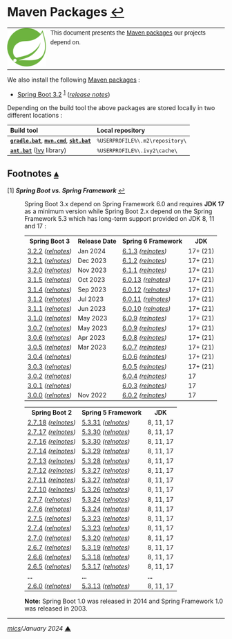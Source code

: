 # <span id="top">Maven Packages</span> <span style="size:25%;"><a href="README.md">↩</a></span>

<table style="font-family:Helvetica,Arial;line-height:1.6;">
  <tr>
  <td style="border:0;padding:0 10px 0 0;min-width:90px"><a href=https://spring.io/" rel="external"><img style="border:0;" src="./docs/images/spring-icon.svg" width="90" alt="Akka project"/></a></td>
  <td style="border:0;padding:0;vertical-align:text-top;">This document presents the <a href="https://mvnrepository.com/" rel="external">Maven packages</a> our projects depend on.
  </td>
  </tr>
</table>

We also install the following [Maven packages][maven_repository] : 

- [Spring Boot 3.2][spring_boot_downloads] <sup id="anchor_01">[1](#footnote_01)</sup> ([*release notes*][spring_boot_relnotes])

Depending on the build tool the above packages are stored locally in two different locations :

| Build&nbsp;tool   | Local&nbsp;repository           |
|:-----------------------|:--------------------------------|
| [**`gradle.bat`**][gradle_cli], [**`mvn.cmd`**][mvn_cli], [**`sbt.bat`**][sbt_cli] | `%USERPROFILE%\.m2\repository\` | 
| [**`ant.bat`**][ant_cli] ([Ivy][ivy_lib] library)    | `%USERPROFILE%\.ivy2\cache\`    |


## <span id="footnotes">Footnotes</span> [**&#x25B4;**](#top)

<span id="footnote_01">[1]</span> ***Spring Boot vs. Spring Framework*** [↩](#anchor_01)

<dl><dd>
Spring Boot 3.x depend on Spring Framework 6.0 and requires <b>JDK 17</b> as a minimum version while Spring Boot 2.x depend on the Spring Framework 5.3 which has long-term support provided on JDK 8, 11 and 17 :
</dd>
<dd>
<table>
<tr>
<th>Spring Boot 3</th>
<th>Release Date</th>
<th>Spring 6 Framework</th>
<th>JDK</th></tr>
<tr>
<td><a href="https://github.com/spring-projects/spring-boot/releases/tag/v3.2.2">3.2.2</a> <i>(<a href="https://github.com/spring-projects/spring-boot/releases/tag/v3.2.2">relnotes</a>)</i></td>
<td>Jan 2024</td>
<td><a href="https://mvnrepository.com/artifact/org.springframework/spring-core/6.1.3">6.1.3</a> <i>(<a href="https://github.com/spring-projects/spring-framework/releases/tag/v6.1.3">relnotes</a>)</td>
<td>17+ (21)</td>
</tr>
<tr>
<td><a href="https://github.com/spring-projects/spring-boot/releases/tag/v3.2.1">3.2.1</a> <i>(<a href="https://github.com/spring-projects/spring-boot/releases/tag/v3.2.1">relnotes</a>)</i></td>
<td>Dec 2023</td>
<td><a href="https://mvnrepository.com/artifact/org.springframework/spring-core/6.1.2">6.1.2</a> <i>(<a href="https://github.com/spring-projects/spring-framework/releases/tag/v6.1.2">relnotes</a>)</td>
<td>17+ (21)</td>
</tr>
<tr>
<td><a href="https://github.com/spring-projects/spring-boot/releases/tag/v3.2.0">3.2.0</a> <i>(<a href="https://github.com/spring-projects/spring-boot/releases/tag/v3.2.0">relnotes</a>)</i></td>
<td>Nov 2023</td>
<td><a href="https://mvnrepository.com/artifact/org.springframework/spring-core/6.1.1">6.1.1</a> <i>(<a href="https://github.com/spring-projects/spring-framework/releases/tag/v6.1.1">relnotes</a>)</td>
<td>17+ (21)</td>
</tr>
<tr>
<td><a href="https://github.com/spring-projects/spring-boot/releases/tag/v3.1.5">3.1.5</a> <i>(<a href="https://github.com/spring-projects/spring-boot/releases/tag/v3.1.5">relnotes</a>)</i></td>
<td>Oct 2023</td>
<td><a href="https://mvnrepository.com/artifact/org.springframework/spring-core/6.0.13">6.0.13</a> <i>(<a href="https://github.com/spring-projects/spring-framework/releases/tag/v6.0.13">relnotes</a>)</td>
<td>17+ (21)</td>
</tr>
<tr>
<td><a href="https://github.com/spring-projects/spring-boot/releases/tag/v3.1.4">3.1.4</a> <i>(<a href="https://github.com/spring-projects/spring-boot/releases/tag/v3.1.4">relnotes</a>)</i></td>
<td>Sep 2023</td>
<td><a href="https://mvnrepository.com/artifact/org.springframework/spring-core/6.0.12">6.0.12</a> <i>(<a href="https://github.com/spring-projects/spring-framework/releases/tag/v6.0.12">relnotes</a>)</td>
<td>17+ (21)</td>
</tr>
<tr>
<td><a href="https://github.com/spring-projects/spring-boot/releases/tag/v3.1.2">3.1.2</a> <i>(<a href="https://github.com/spring-projects/spring-boot/releases/tag/v3.1.2">relnotes</a>)</i></td>
<td>Jul 2023</td>
<td><a href="https://mvnrepository.com/artifact/org.springframework/spring-core/6.0.11">6.0.11</a> <i>(<a href="https://github.com/spring-projects/spring-framework/releases/tag/v6.0.11">relnotes</a>)</td>
<td>17+ (21)</td>
</tr>
<td><a href="https://github.com/spring-projects/spring-boot/releases/tag/v3.1.1">3.1.1</a> <i>(<a href="https://github.com/spring-projects/spring-boot/releases/tag/v3.1.1">relnotes</a>)</i></td>
<td>Jun 2023</td>
<td><a href="https://mvnrepository.com/artifact/org.springframework/spring-core/6.0.10">6.0.10</a> <i>(<a href="https://github.com/spring-projects/spring-framework/releases/tag/v6.0.10">relnotes</a>)</td>
<td>17+ (21)</td>
</tr>
<tr>
<td><a href="https://github.com/spring-projects/spring-boot/releases/tag/v3.1.0">3.1.0</a> <i>(<a href="https://github.com/spring-projects/spring-boot/releases/tag/v3.1.0">relnotes</a>)</i></td>
<td>May 2023</td>
<td><a href="https://mvnrepository.com/artifact/org.springframework/spring-core/6.0.9">6.0.9</a> <i>(<a href="https://github.com/spring-projects/spring-framework/releases/tag/v6.0.9">relnotes</a>)</td>
<td>17+ (21)</td>
</tr>
<tr>
<td><a href="https://mvnrepository.com/artifact/org.springframework.boot/spring-boot-dependencies/3.0.7">3.0.7</a> <i>(<a href="https://github.com/spring-projects/spring-boot/releases/tag/v3.0.7">relnotes</a>)</i></td>
<td>May 2023</td>
<td><a href="https://mvnrepository.com/artifact/org.springframework/spring-core/6.0.9">6.0.9</a> <i>(<a href="https://github.com/spring-projects/spring-framework/releases/tag/v6.0.9">relnotes</a>)</td>
<td>17+ (21)</td>
</tr>
<tr>
<td><a href="https://mvnrepository.com/artifact/org.springframework.boot/spring-boot-dependencies/3.0.6">3.0.6</a> <i>(<a href="https://github.com/spring-projects/spring-boot/releases/tag/v3.0.6">relnotes</a>)</i></td>
<td>Apr 2023</td>
<td><a href="https://mvnrepository.com/artifact/org.springframework/spring-core/6.0.8">6.0.8</a> <i>(<a href="https://github.com/spring-projects/spring-framework/releases/tag/v6.0.8">relnotes</a>)</td>
<td>17+ (21)</td>
</tr>
<tr>
<td><a href="https://mvnrepository.com/artifact/org.springframework.boot/spring-boot-dependencies/3.0.5">3.0.5</a> <i>(<a href="https://github.com/spring-projects/spring-boot/releases/tag/v3.0.5">relnotes</a>)</i></td>
<td>Mar 2023</td>
<td><a href="https://mvnrepository.com/artifact/org.springframework/spring-core/6.0.7">6.0.7</a> <i>(<a href="https://github.com/spring-projects/spring-framework/releases/tag/v6.0.7">relnotes</a>)</td>
<td>17+ (21)</td>
</tr>
<tr>
<td><a href="https://mvnrepository.com/artifact/org.springframework.boot/spring-boot-dependencies/3.0.4">3.0.4</a> <i>(<a href="https://github.com/spring-projects/spring-boot/releases/tag/v3.0.4">relnotes</a>)</i></td>
<td></td>
<td><a href="https://mvnrepository.com/artifact/org.springframework/spring-core/6.0.6">6.0.6</a> <i>(<a href="https://github.com/spring-projects/spring-framework/releases/tag/v6.0.6">relnotes</a>)</td>
<td>17+ (21)</td>
</tr>
<tr>
<td><a href="https://mvnrepository.com/artifact/org.springframework.boot/spring-boot-dependencies/3.0.3">3.0.3</a> <i>(<a href="https://github.com/spring-projects/spring-boot/releases/tag/v3.0.3">relnotes</a>)</i></td>
<td></td>
<td><a href="https://mvnrepository.com/artifact/org.springframework/spring-core/6.0.5">6.0.5</a> <i>(<a href="https://github.com/spring-projects/spring-framework/releases/tag/v6.0.5">relnotes</a>)</td>
<td>17+ (21)</td>
</tr>
<tr>
<td><a href="https://mvnrepository.com/artifact/org.springframework.boot/spring-boot-dependencies/3.0.2">3.0.2</a> <i>(<a href="https://github.com/spring-projects/spring-boot/releases/tag/v3.0.2">relnotes</a>)</i></td>
<td></td>
<td><a href="https://mvnrepository.com/artifact/org.springframework/spring-core/6.0.4">6.0.4</a> <i>(<a href="https://github.com/spring-projects/spring-framework/releases/tag/v6.0.4">relnotes</a>)</td>
<td>17</td>
</tr>
<tr>
<td><a href="https://mvnrepository.com/artifact/org.springframework.boot/spring-boot-dependencies/3.0.1">3.0.1</a> <i>(<a href="https://github.com/spring-projects/spring-boot/releases/tag/v3.0.1">relnotes</a>)</i></td>
<td></td>
<td><a href="https://mvnrepository.com/artifact/org.springframework/spring-core/6.0.3">6.0.3</a> <i>(<a href="https://github.com/spring-projects/spring-framework/releases/tag/v6.0.3">relnotes</a>)</td>
<td>17</td>
</tr>
<tr>
<td><a href="https://mvnrepository.com/artifact/org.springframework.boot/spring-boot-dependencies/3.0.0">3.0.0</a> <i>(<a href="https://github.com/spring-projects/spring-boot/releases/tag/v3.0.0">relnotes</a>)</i></td>
<td>Nov 2022</td>
<td><a href="https://mvnrepository.com/artifact/org.springframework/spring-core/6.0.2">6.0.2</a> <i>(<a href="https://github.com/spring-projects/spring-framework/releases/tag/v6.0.2">relnotes</a>)</td>
<td>17</td>
</tr>
</table>

<table>
<tr>
<th>Spring Boot 2</th>
<th>Spring 5 Framework</th>
<th>JDK</th></tr>
<tr>
<td><a href="https://mvnrepository.com/artifact/org.springframework.boot/spring-boot-dependencies/2.7.18">2.7.18</a> <i>(<a href="https://github.com/spring-projects/spring-boot/releases/tag/v2.7.18">relnotes</a>)</i>
</td>
<td><a href="https://mvnrepository.com/artifact/org.springframework/spring-core/5.3.31">5.3.31</a> <i>(<a href="https://github.com/spring-projects/spring-framework/releases/tag/v5.3.31">relnotes</a>)</td>
<td>8, 11, 17</td>
</tr>
<tr>
<td><a href="https://mvnrepository.com/artifact/org.springframework.boot/spring-boot-dependencies/2.7.17">2.7.17</a> <i>(<a href="https://github.com/spring-projects/spring-boot/releases/tag/v2.7.17">relnotes</a>)</i></td>
<td><a href="https://mvnrepository.com/artifact/org.springframework/spring-core/5.3.30">5.3.30</a> <i>(<a href="https://github.com/spring-projects/spring-framework/releases/tag/v5.3.30">relnotes</a>)</td>
<td>8, 11, 17</td>
</tr>
<tr>
<td><a href="https://mvnrepository.com/artifact/org.springframework.boot/spring-boot-dependencies/2.7.16">2.7.16</a> <i>(<a href="https://github.com/spring-projects/spring-boot/releases/tag/v2.7.16">relnotes</a>)</i></td>
<td><a href="https://mvnrepository.com/artifact/org.springframework/spring-core/5.3.30">5.3.30</a> <i>(<a href="https://github.com/spring-projects/spring-framework/releases/tag/v5.3.30">relnotes</a>)</td>
<td>8, 11, 17</td>
</tr>
<tr>
<td><a href="https://mvnrepository.com/artifact/org.springframework.boot/spring-boot-dependencies/2.7.14">2.7.14</a> <i>(<a href="https://github.com/spring-projects/spring-boot/releases/tag/v2.7.14">relnotes</a>)</i></td>
<td><a href="https://mvnrepository.com/artifact/org.springframework/spring-core/5.3.29">5.3.29</a> <i>(<a href="https://github.com/spring-projects/spring-framework/releases/tag/v5.3.29">relnotes</a>)</td>
<td>8, 11, 17</td>
</tr>
<tr>
<td><a href="https://mvnrepository.com/artifact/org.springframework.boot/spring-boot-dependencies/2.7.13">2.7.13</a> <i>(<a href="https://github.com/spring-projects/spring-boot/releases/tag/v2.7.13">relnotes</a>)</i></td>
<td><a href="https://mvnrepository.com/artifact/org.springframework/spring-core/5.3.28">5.3.28</a> <i>(<a href="https://github.com/spring-projects/spring-framework/releases/tag/v5.3.28">relnotes</a>)</td>
<td>8, 11, 17</td>
</tr>
<tr>
<td><a href="https://mvnrepository.com/artifact/org.springframework.boot/spring-boot-dependencies/2.7.12">2.7.12</a> <i>(<a href="https://github.com/spring-projects/spring-boot/releases/tag/v2.7.12">relnotes</a>)</i></td>
<td><a href="https://mvnrepository.com/artifact/org.springframework/spring-core/5.3.27">5.3.27</a> <i>(<a href="https://github.com/spring-projects/spring-framework/releases/tag/v5.3.27">relnotes</a>)</td>
<td>8, 11, 17</td>
</tr>
<tr>
<td><a href="https://mvnrepository.com/artifact/org.springframework.boot/spring-boot-dependencies/2.7.11">2.7.11</a> <i>(<a href="https://github.com/spring-projects/spring-boot/releases/tag/v2.7.11">relnotes</a>)</i></td>
<td><a href="https://mvnrepository.com/artifact/org.springframework/spring-core/5.3.27">5.3.27</a> <i>(<a href="https://github.com/spring-projects/spring-framework/releases/tag/v5.3.27">relnotes</a>)</td>
<td>8, 11, 17</td>
</tr>
<tr>
<td><a href="https://mvnrepository.com/artifact/org.springframework.boot/spring-boot-dependencies/2.7.10">2.7.10</a> <i>(<a href="https://github.com/spring-projects/spring-boot/releases/tag/v2.7.10">relnotes</a>)</i></td>
<td><a href="https://mvnrepository.com/artifact/org.springframework/spring-core/5.3.26">5.3.26</a> <i>(<a href="https://github.com/spring-projects/spring-framework/releases/tag/v5.3.26">relnotes</a>)</td>
<td>8, 11, 17</td>
</tr>
<tr>
<td><a href="https://mvnrepository.com/artifact/org.springframework.boot/spring-boot-dependencies/2.7.7">2.7.7</a> <i>(<a href="https://github.com/spring-projects/spring-boot/releases/tag/v2.7.7">relnotes</a>)</i></td>
<td><a href="https://mvnrepository.com/artifact/org.springframework/spring-core/5.3.24">5.3.24</a> <i>(<a href="https://github.com/spring-projects/spring-framework/releases/tag/v5.3.24">relnotes</a>)</td>
<td>8, 11, 17</td>
</tr>
<tr>
<td><a href="https://mvnrepository.com/artifact/org.springframework.boot/spring-boot-dependencies/2.7.6">2.7.6</a> <i>(<a href="https://github.com/spring-projects/spring-boot/releases/tag/v2.7.6">relnotes</a>)</i></td>
<td><a href="https://mvnrepository.com/artifact/org.springframework/spring-core/5.3.24">5.3.24</a> <i>(<a href="https://github.com/spring-projects/spring-framework/releases/tag/v5.3.24">relnotes</a>)</td>
<td>8, 11, 17</td>
</tr>
<tr>
<td><a href="https://mvnrepository.com/artifact/org.springframework.boot/spring-boot-dependencies/2.7.5">2.7.5</a> <i>(<a href="https://github.com/spring-projects/spring-boot/releases/tag/v2.7.5">relnotes</a>)</i></td>
<td><a href="https://mvnrepository.com/artifact/org.springframework/spring-core/5.3.23">5.3.23</a> <i>(<a href="https://github.com/spring-projects/spring-framework/releases/tag/v5.3.23">relnotes</a>)</td>
<td>8, 11, 17</td>
</tr>
<tr>
<td><a href="https://mvnrepository.com/artifact/org.springframework.boot/spring-boot-dependencies/2.7.4">2.7.4</a> <i>(<a href="https://github.com/spring-projects/spring-boot/releases/tag/v2.7.4">relnotes</a>)</i></td>
<td><a href="https://mvnrepository.com/artifact/org.springframework/spring-core/5.3.23">5.3.23</a> <i>(<a href="https://github.com/spring-projects/spring-framework/releases/tag/v5.3.23">relnotes</a>)</td>
<td>8, 11, 17</td>
</tr>
<tr>
<td><a href="https://mvnrepository.com/artifact/org.springframework.boot/spring-boot-dependencies/2.7.0">2.7.0</a> <i>(<a href="https://github.com/spring-projects/spring-boot/releases/tag/v2.7.0">relnotes</a>)</i></td>
<td><a href="https://mvnrepository.com/artifact/org.springframework/spring-core/5.3.20">5.3.20</a> <i>(<a href="https://github.com/spring-projects/spring-framework/releases/tag/v5.3.20">relnotes</a>)</td>
<td>8, 11, 17</td>
</tr>
<tr>
<td><a href="https://mvnrepository.com/artifact/org.springframework.boot/spring-boot-dependencies/2.6.7">2.6.7</a> <i>(<a href="https://github.com/spring-projects/spring-boot/releases/tag/v2.6.7">relnotes</a>)</i></td>
<td><a href="https://mvnrepository.com/artifact/org.springframework/spring-framework-bom/5.3.19">5.3.19</a> <i>(<a href="https://github.com/spring-projects/spring-framework/releases/tag/v5.3.19">relnotes</a>)</i></td>
<td>8, 11, 17</td>
</tr>
<tr>
<td><a href="https://mvnrepository.com/artifact/org.springframework.boot/spring-boot-dependencies/2.6.6">2.6.6</a> <i>(<a href="https://github.com/spring-projects/spring-boot/releases/tag/v2.6.6">relnotes</a>)</i></td>
<td><a href="https://mvnrepository.com/artifact/org.springframework/spring-framework-bom/5.3.18">5.3.18</a> <i>(<a href="https://github.com/spring-projects/spring-framework/releases/tag/v5.3.18">relnotes</a>)</i></td>
<td>8, 11, 17</td>
</tr>
<tr>
<td><a href="https://mvnrepository.com/artifact/org.springframework.boot/spring-boot/2.6.5">2.6.5</a> <i>(<a href="https://github.com/spring-projects/spring-boot/releases/tag/v2.6.5">relnotes</a>)</i></td>
<td><a href="https://mvnrepository.com/artifact/org.springframework/spring-core/5.3.17">5.3.17</a> <i>(<a href="https://github.com/spring-projects/spring-framework/releases/tag/v5.3.17">relnotes</a>)</i></td>
<td>8, 11, 17</td>
</tr>
<tr>
<td><b>...</b></td><td><b>...</b></td><td><b>...</b></td>
</tr>
<tr>
<td><a href="https://mvnrepository.com/artifact/org.springframework.boot/spring-boot/2.6.0">2.6.0</a> <i>(<a href="https://github.com/spring-projects/spring-boot/releases/tag/v2.6.0">relnotes</a>)</i></td>
<td><a href="https://mvnrepository.com/artifact/org.springframework/spring-core/5.3.13">5.3.13</a> <i>(<a href="https://github.com/spring-projects/spring-framework/releases/tag/v5.3.13">relnotes</a>)</i></td>
<td>8, 11, 17</td>
</tr>
</table>
</dd>
<dd>
<b>Note:</b> Spring Boot 1.0 was released in 2014 and Spring Framework 1.0 was released in 2003.
</dd></dl>

***

*[mics](https://lampwww.epfl.ch/~michelou/)/January 2024* [**&#9650;**](#top)
<span id="bottom">&nbsp;</span>

<!-- link refs -->

[ant_cli]: https://ant.apache.org/
[gradle_cli]: https://docs.gradle.org/current/userguide/declaring_repositories.html
[ivy_lib]: https://ant.apache.org/ivy/
[maven_repository]: https://mvnrepository.com/
[mvn_cli]: https://maven.apache.org/ref/3.9.3/maven-embedder/cli.html
[sbt_cli]: https://www.scala-sbt.org/1.x/docs/Resolvers.html
[spring_boot_downloads]: https://mvnrepository.com/artifact/org.springframework.boot/spring-boot
[spring_boot_relnotes]: https://github.com/spring-projects/spring-boot/wiki/Spring-Boot-3.1-Release-Notes
